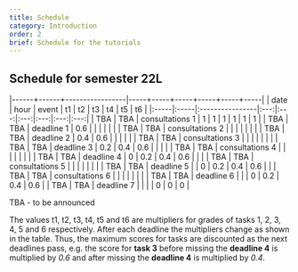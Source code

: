 ```yaml
---
title: Schedule
category: Introduction
order: 2
brief: Schedule for the tutorials
---
```


## Schedule for semester 22L

|------+------+-----------------|-----+-----+-----+-----+-----+-----|
| date | hour | event           | t1  | t2  | t3  | t4  | t5  | t6  |
|:-----|:-----|:----------------|:---:|:---:|:---:|:---:|:---:|:---:|
| TBA  | TBA  | consultations 1 | 1   | 1   | 1   | 1   | 1   | 1   |
| TBA  | TBA  | deadline 1      | 0.6 |     |     |     |     |     |
| TBA  | TBA  | consultations 2 |     |     |     |     |     |     |
| TBA  | TBA  | deadline 2      | 0.4 | 0.6 |     |     |     |     |
| TBA  | TBA  | consultations 3 |     |     |     |     |     |     |
| TBA  | TBA  | deadline 3      | 0.2 | 0.4 | 0.6 |     |     |     |
| TBA  | TBA  | consultations 4 |     |     |     |     |     |     |
| TBA  | TBA  | deadline 4      | 0   | 0.2 | 0.4 | 0.6 |     |     |
| TBA  | TBA  | consultations 5 |     |     |     |     |     |     |
| TBA  | TBA  | deadline 5      |     | 0   | 0.2 | 0.4 | 0.6 |     |
| TBA  | TBA  | consultations 6 |     |     |     |     |     |     |
| TBA  | TBA  | deadline 6      |     |     | 0   | 0.2 | 0.4 | 0.6 |
| TBA  | TBA  | deadline 7      |     |     |     | 0   | 0   | 0   |

TBA - to be announced

The values t1, t2, t3, t4, t5 and t6 are multipliers for grades of tasks 1, 2, 3, 4, 5 and 6 respectively. After each deadline the multipliers change as shown in the table. Thus, the maximum scores for tasks are discounted as the next deadlines pass, e.g. the score for **task 3** before missing the **deadline 4** is multiplied by *0.6* and after missing the **deadline 4** is multiplied by *0.4*.
